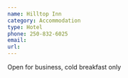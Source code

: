 ```yaml
---
name: Hilltop Inn
category: Accommodation
type: Hotel
phone: 250-832-6025
email: 
url: 
---
```


Open for business, cold breakfast only